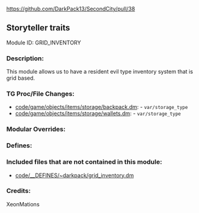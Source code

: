 https://github.com/DarkPack13/SecondCity/pull/38

## Storyteller traits

Module ID: GRID_INVENTORY

### Description:

This module allows us to have a resident evil type inventory system that is grid based.

### TG Proc/File Changes:

- [code/game/objects/items/storage/backpack.dm](/code/game/objects/items/storage/backpack.dm): - `var/storage_type`
- [code/game/objects/items/storage/wallets.dm](/code/game/objects/items/storage/wallets.dm): - `var/storage_type`

### Modular Overrides:

### Defines:

### Included files that are not contained in this module:

- [code/\_\_DEFINES/~darkpack/grid_inventory.dm](code/__DEFINES/~darkpack/grid_inventory.dm)

### Credits:

XeonMations
